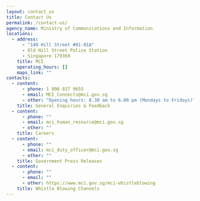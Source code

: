 ```yaml
---
layout: contact_us
title: Contact Us
permalink: /contact-us/
agency_name: Ministry of Communications and Information
locations:
  - address:
      - "140 Hill Street #01-01A"
      - Old Hill Street Police Station
      - Singapore 179369
    title: MCI
    operating_hours: []
    maps_link: ""
contacts:
  - content:
      - phone: 1 800 837 9655
      - email: MCI_Connects@mci.gov.sg
      - other: "Opening hours: 8.30 am to 6.00 pm (Mondays to Fridays)"
    title: General Enquiries & Feedback
  - content:
      - phone: ""
      - email: mci_human_resource@mci.gov.sg
      - other: ""
    title: Careers
  - content:
      - phone: ""
      - email: mci_duty_officer@mci.gov.sg
      - other: ""
    title: Government Press Releases
  - content:
      - phone: ""
      - email: ""
      - other: https://www.mci.gov.sg/mci-whistleblowing
    title: Whistle Blowing Channels
---
```

